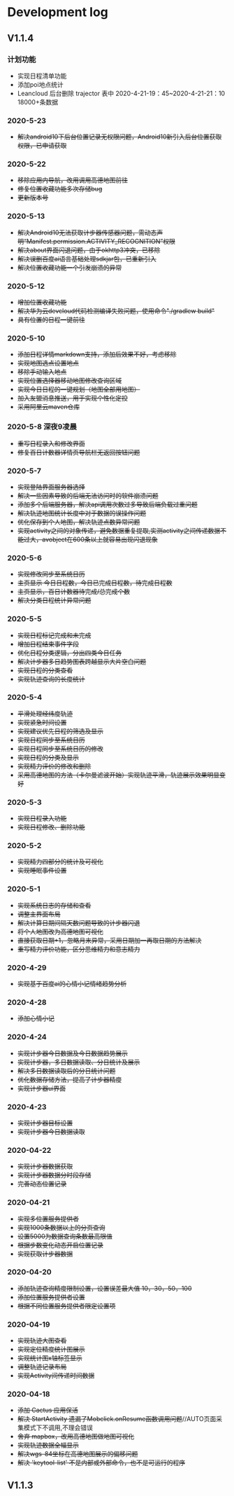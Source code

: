 # Development log

## V1.1.4

### 计划功能

 - 实现日程清单功能
 - 添加poi地点统计
 - Leancloud 后台删除 trajector 表中 2020-4-21-19：45~2020-4-21-21：10 18000+条数据

### 2020-5-23

 - ~~解决android10下后台位置记录无权限问题，Android10新引入后台位置获取权限，已申请获取~~

### 2020-5-22

 - ~~移除应用内导航，改用调用高德地图前往~~
 - ~~修复位置收藏功能多次存储bug~~
 - ~~更新版本号~~

### 2020-5-13

 - ~~解决Android10无法获取计步器传感器问题，需动态声明“Manifest.permission.ACTIVITY_RECOGNITION”权限~~
 - ~~解决about界面闪退问题，由于okhttp3冲突，已移除~~
 - ~~解决误删百度ai语言基础处理sdkjar包，已重新引入~~
 - ~~解决位置收藏功能一个引发崩溃的异常~~

### 2020-5-12

 - ~~增加位置收藏功能~~
 - ~~解决华为云devcloud代码检测编译失败问题，使用命令"./gradlew build"~~
 - ~~具有位置的日程一键前往~~

### 2020-5-10

 - ~~添加日程详情markdown支持，添加后效果不好，考虑移除~~
 - ~~实现地图选点设置地点~~
 - ~~移除手动输入地点~~
 - ~~实现位置选择器移动地图修改查询区域~~
 - ~~实现今日日程的一键规划（地图全部用地图）~~
 - ~~加入友盟消息推送，用于实现个性化定投~~
 - ~~采用阿里云maven仓库~~

### 2020-5-8 深夜9凌晨

 - ~~重写日程录入和修改界面~~
 - ~~修复百日计数器详情页导航栏无返回按钮问题~~

### 2020-5-7

 - ~~实现登陆界面服务器选择~~
 - ~~解决一些因素导致的后端无法访问时的软件崩溃问题~~
 - ~~添加多个后端服务器，解决api调用次数过多导致后端负载过重问题~~
 - ~~解决轨迹地图统计长度中对于数据的误操作问题~~
 - ~~优化保存到个人地图，解决轨迹点数异常问题~~
 - ~~实现activity之间的对象传递，避免数据重复提取,实测activity之间传递数据不能过大，avobject在600条以上就容易出现闪退现象~~

### 2020-5-6

 - ~~实现修改同步至系统日历~~
 - ~~主页显示 今日日程数，今日已完成日程数，待完成日程数~~
 - ~~主页显示，百日计数器待完成/总完成个数~~
 - ~~解决分类日程统计异常问题~~

### 2020-5-5

 - ~~实现日程标记完成和未完成~~
 - ~~增加日程结束事件字段~~
 - ~~优化日程分类逻辑，分出四类今日任务~~
 - ~~解决计步器多日趋势图表跨越显示大片空白问题~~
 - ~~实现日程的分类查看~~
 - ~~实现轨迹查询的长度统计~~

### 2020-5-4

 - ~~平滑处理经纬度轨迹~~
 - ~~实现紧急时间设置~~
 - ~~实现建议优先日程的筛选及显示~~
 - ~~实现日程同步至系统日历~~
 - ~~实现日程同步至系统日历的修改~~
 - ~~实现日程的分类及显示~~
 - ~~实现精力评价的修改和删除~~
 - ~~采用高德地图的方法（卡尔曼滤波开始）实现轨迹平滑，轨迹展示效果明显变好~~

### 2020-5-3

 - ~~实现日程录入功能~~
 - ~~实现日程修改、删除功能~~

### 2020-5-2

 - ~~实现精力四部分的统计及可视化~~
 - ~~实现睡眠事件设置~~

### 2020-5-1

 - ~~实现系统日志的存储和查看~~
 - ~~调整主界面布局~~
 - ~~解决计算日期间隔天数问题导致的计步器闪退~~
 - ~~将个人地图改为高德地图可视化~~
 - ~~直接获取日期+1，忽略月末异常，采用日期加一再取日期的方法解决~~
 - ~~重写精力评价功能，区分思维精力和意志精力~~

### 2020-4-29

 - ~~实现基于百度ai的心情小记情绪趋势分析~~

### 2020-4-28

 - ~~添加心情小记~~

### 2020-4-24

 - ~~实现计步器今日数据及今日数据趋势展示~~
 - ~~实现计步器，多日数据读取、分日统计及展示~~
 - ~~解决多日数据读取后的分日统计问题~~
 - ~~优化数据存储方法，提高了计步器精度~~
 - ~~实现计步器ui界面~~

### 2020-4-23

  - ~~实现计步器目标设置~~
  - ~~实现计步器今日数据读取~~

### 2020-04-22

 - ~~实现计步器数据获取~~
 - ~~实现计步器数据分时段存储~~
 - ~~完善动态位置记录~~

### 2020-04-21

 - ~~实现多位置服务提供者~~
 - ~~实现1000条数据以上的分页查询~~
 - ~~设置5000为数据查询条数最高限值~~
 - ~~根据步数变化动态开启位置记录~~
 - ~~实现获取计步器数据~~


### 2020-04-20

 - ~~添加轨迹查询精度限制设置，设置误差最大值 10，30，50，100~~
 - ~~添加位置服务提供者设置~~
 - ~~根据不同位置服务提供者限定设置项~~

### 2020-04-19

 - ~~实现轨迹大图查看~~
 - ~~实现定位精度统计图展示~~
 - ~~实现统计图x轴标签显示~~
 - ~~调整轨迹记录布局~~
 - ~~实现Activity间传递时间数据~~

### 2020-04-18

- ~~添加 Cactus 应用保活~~
- ~~解决 StartActivity 遗漏了Mobclick.onResume函数调用问题~~//AUTO页面采集模式下不调用,不理会错误
- ~~舍弃 mapbox，改用高德地图做地图可视化~~
- ~~实现轨迹数据全幅显示~~
- ~~解决wgs-84坐标在高德地图展示的偏移问题~~
- ~~解决 'keytool-list' 不是内部或外部命令，也不是可运行的程序~~

## V1.1.3